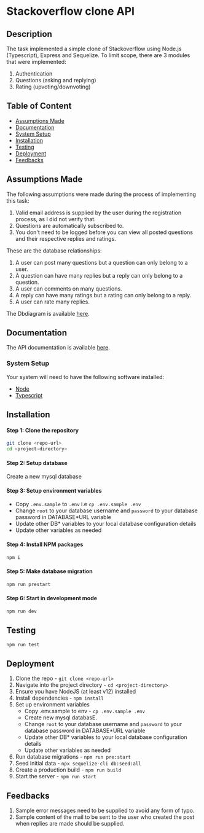 # Stackoverflow clone API

## Description

The task implemented a simple clone of Stackoverflow using Node.js (Typescript), Express and Sequelize.
To limit scope, there are 3 modules that were implemented:

1. Authentication
2. Questions (asking and replying)
3. Rating (upvoting/downvoting)

## Table of Content

- [Assumptions Made](#assumptions-made)
- [Documentation](#documentation)
- [System Setup](#system-setup)
- [Installation](#installation)
- [Testing](#testing)
- [Deployment](#deployment)
- [Feedbacks](#feedbacks)

## Assumptions Made

The following assumptions were made during the process of implementing this task:

1. Valid email address is supplied by the user during the registration process, as I did not verify that.
2. Questions are automatically subscribed to.
3. You don't need to be logged before you can view all posted questions and their respective replies and ratings.

These are the database relationships:

1. A user can post many questions but a question can only belong to a user.
2. A question can have many replies but a reply can only belong to a question.
3. A user can comments on many questions.
4. A reply can have many ratings but a rating can only belong to a reply.
5. A user can rate many replies.

The Dbdiagram is available [here](https://dbdiagram.io/d/608b8657b29a09603d12c9c5).

## Documentation

The API documentation is available [here](https://localhost:4000/api/docs/).

### System Setup

Your system will need to have the following software installed:

- [Node](https://nodejs.org/en/download/)
- [Typescript](https://www.typescriptlang.org/download/)

## Installation

#### Step 1: Clone the repository

```bash
git clone <repo-url>
cd <project-directory>
```

#### Step 2: Setup database

Create a new mysql database

#### Step 3: Setup environment variables

- Copy `.env.sample` to `.env` i.e `cp .env.sample .env`
- Change `root` to your database username and `password` to your database password in DATABASE\*URL variable
- Update other DB\* variables to your local database configuration details
- Update other variables as needed

#### Step 4: Install NPM packages

```bash
npm i
```

#### Step 5: Make database migration

```bash
npm run prestart
```

#### Step 6: Start in development mode

```bash
npm run dev
```

## Testing

```bash
npm run test
```

## Deployment

1. Clone the repo - `git clone <repo-url>`
2. Navigate into the project directory - `cd <project-directory>`
3. Ensure you have NodeJS (at least v12) installed
4. Install dependencies - `npm install`
5. Set up environment variables
   - Copy .env.sample to env - `cp .env.sample .env`
   - Create new mysql databasE.
   - Change `root` to your database username and `password` to your database password in DATABASE\*URL variable
   - Update other DB\* variables to your local database configuration details
   - Update other variables as needed
6. Run database migrations - `npm run pre:start`
7. Seed initial data - `npx sequelize-cli db:seed:all`
8. Create a production build - `npm run build`
9. Start the server - `npm run start`

## Feedbacks

1. Sample error messages need to be supplied to avoid any form of typo.
2. Sample content of the mail to be sent to the user who created the post when replies are made should be supplied.
